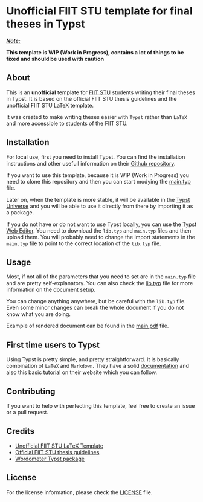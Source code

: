 # Unofficial FIIT STU template for final theses in Typst

<u>***Note:***</u>

**This template is WIP (Work in Progress), contains a lot of things to be fixed and should be used with caution**

## About

This is an **unofficial** template for [FIIT STU](https://www.fiit.stuba.sk/) students writing their final theses in Typst. It is based on the official FIIT STU thesis guidelines and the unofficial FIIT STU LaTeX template.

It was created to make writing theses easier with `Typst` rather than `LaTeX` and more accessible to students of the FIIT STU.

## Installation

For local use, first you need to install Typst. You can find the installation instructions and other usefull information on their [Github repository](https://github.com/typst/typst).

If you want to use this template, because it is WIP (Work in Progress) you need to clone this repository and then you can start modying the [main.typ](main.typ) file.

Later on, when the template is more stable, it will be available in the [Typst Universe](https://typst.app/universe/) and you will be able to use it directly from there by importing it as a package.

If you do not have or do not want to use Typst locally, you can use the [Typst Web Editor](https://typst.app/). You need to download the `lib.typ` and `main.typ` files and then upload them. You will probably need to change the import statements in the `main.typ` file to point to the correct location of the `lib.typ` file.

## Usage

Most, if not all of the parameters that you need to set are in the `main.typ` file and are pretty self-explanatory. You can also check the [lib.typ](./thesis-template/lib.typ) file for more information on the document setup.

You can change anything anywhere, but be careful with the `lib.typ` file. Even some minor changes can break the whole document if you do not know what you are doing.

Example of rendered document can be found in the [main.pdf](main.pdf) file.

## First time users to Typst

Using Typst is pretty simple, and pretty straightforward. It is basically combination of `LaTeX` and `Markdown`. They have a solid [documentation](https://typst.app/docs/reference/) and also this basic [tutorial](https://typst.app/docs/tutorial/) on their website which you can follow.

## Contributing

If you want to help with perfecting this template, feel free to create an issue or a pull request.

## Credits

- [Unofficial FIIT STU LaTeX Template](https://www.overleaf.com/latex/templates/stu-fiit-bachelor-thesis-template-slovak-university-of-technology/pppyykvvhqgq)
- [Official FIIT STU thesis guidelines](https://www.fiit.stuba.sk/buxus/docs/organizacia_studia/pokyny/ZP-clenenie-pokyny_2022.pdf)
- [Wordometer Typst package](https://typst.app/universe/package/wordometer/)

## License
For the license information, please check the [LICENSE](LICENSE) file.